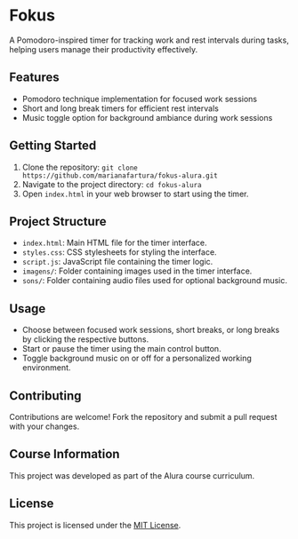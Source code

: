 # Fokus

A Pomodoro-inspired timer for tracking work and rest intervals during tasks, helping users manage their productivity effectively.

## Features

- Pomodoro technique implementation for focused work sessions
- Short and long break timers for efficient rest intervals
- Music toggle option for background ambiance during work sessions

## Getting Started

1. Clone the repository: `git clone https://github.com/marianafartura/fokus-alura.git`
2. Navigate to the project directory: `cd fokus-alura`
3. Open `index.html` in your web browser to start using the timer.

## Project Structure

- `index.html`: Main HTML file for the timer interface.
- `styles.css`: CSS stylesheets for styling the interface.
- `script.js`: JavaScript file containing the timer logic.
- `imagens/`: Folder containing images used in the timer interface.
- `sons/`: Folder containing audio files used for optional background music.

## Usage

- Choose between focused work sessions, short breaks, or long breaks by clicking the respective buttons.
- Start or pause the timer using the main control button.
- Toggle background music on or off for a personalized working environment.

## Contributing

Contributions are welcome! Fork the repository and submit a pull request with your changes.

## Course Information

This project was developed as part of the Alura course curriculum.

## License

This project is licensed under the [MIT License](LICENSE).
